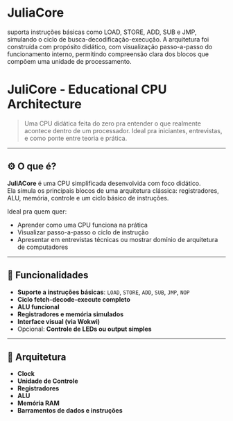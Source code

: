 # JuliaCore
suporta instruções básicas como LOAD, STORE, ADD, SUB e JMP, simulando o ciclo de busca-decodificação-execução. A arquitetura foi construída com propósito didático, com visualização passo-a-passo do funcionamento interno, permitindo compreensão clara dos blocos que compõem uma unidade de processamento.
# JuliCore - Educational CPU Architecture

> Uma CPU didática feita do zero pra entender o que realmente acontece dentro de um processador. Ideal pra iniciantes, entrevistas, e como ponte entre teoria e prática.

---

## ⚙️ O que é?

**JuliACore** é uma CPU simplificada desenvolvida com foco didático.  
Ela simula os principais blocos de uma arquitetura clássica: registradores, ALU, memória, controle e um ciclo básico de instruções.

Ideal pra quem quer:
- Aprender como uma CPU funciona na prática
- Visualizar passo-a-passo o ciclo de instrução
- Apresentar em entrevistas técnicas ou mostrar domínio de arquitetura de computadores

---

## 🧠 Funcionalidades

- **Suporte a instruções básicas**: `LOAD`, `STORE`, `ADD`, `SUB`, `JMP`, `NOP`
- **Ciclo fetch-decode-execute completo**
- **ALU funcional**
- **Registradores e memória simulados**
- **Interface visual (via Wokwi)**
- Opcional: **Controle de LEDs ou output simples**

---

## 🧱 Arquitetura

- **Clock**
- **Unidade de Controle**
- **Registradores**
- **ALU**
- **Memória RAM**
- **Barramentos de dados e instruções**

